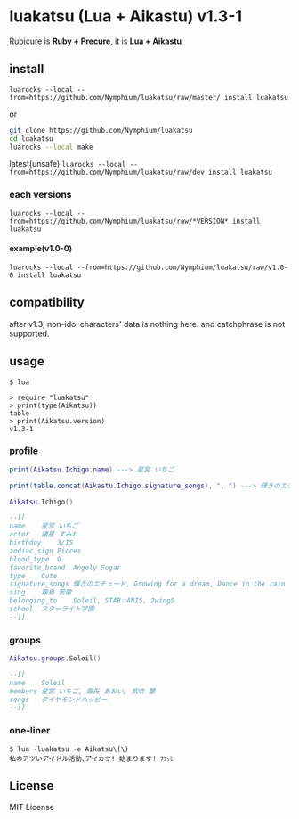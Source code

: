 # luakatsu (Lua + Aikastu) v1.3-1
[Rubicure](https://github.com/sue445/rubicure) is **Ruby + Precure**, it is **Lua + [Aikastu](http://aikatsu.wikia.com/wiki/Aikatsu_Wiki)**

## install
`luarocks --local --from=https://github.com/Nymphium/luakatsu/raw/master/ install luakatsu`

or

```sh
git clone https://github.com/Nymphium/luakatsu
cd luakatsu
luarocks --local make
```

latest(unsafe)
`luarocks --local --from=https://github.com/Nymphium/luakatsu/raw/dev install luakatsu`

### each versions
`luarocks --local --from=https://github.com/Nymphium/luakatsu/raw/*VERSION* install luakatsu`

#### example(v1.0-0)

`luarocks --local --from=https://github.com/Nymphium/luakatsu/raw/v1.0-0 install luakatsu`


## compatibility
after v1.3, non-idol characters' data is nothing here.
and catchphrase is not supported.

## usage
```
$ lua

> require "luakatsu"
> print(type(Aikatsu))
table
> print(Aikatsu.version)
v1.3-1
```

### profile

```lua
print(Aikatsu.Ichigo.name) ---> 星宮 いちご

print(table.concat(Aikastu.Ichigo.signature_songs), ", ") ---> 輝きのエチュード, Growing for a dream, Dance in the rain

Aikatsu.Ichigo()

--[[
name	星宮 いちご
actor	諸星 すみれ
birthday	3/15
zodiac_sign	Picces
blood_type	O
favorite_brand	Angely Sugar
type	Cute
signature_songs	輝きのエチュード, Growing for a dream, Dance in the rain
sing	霧島 若歌
belonging_to	Soleil, STAR☆ANIS, 2wingS
school	スターライト学園
--]]

```

### groups
```lua
Aikatsu.groups.Soleil()

--[[
name	Soleil
members	星宮 いちご, 霧矢 あおい, 紫吹 蘭
songs	ダイヤモンドハッピー
--]]
```


### one-liner
```
$ lua -luakatsu -e Aikatsu\(\)
私のアツいアイドル活動､アイカツ! 始まります! ﾌﾌｯﾋ
```


## License
MIT License

